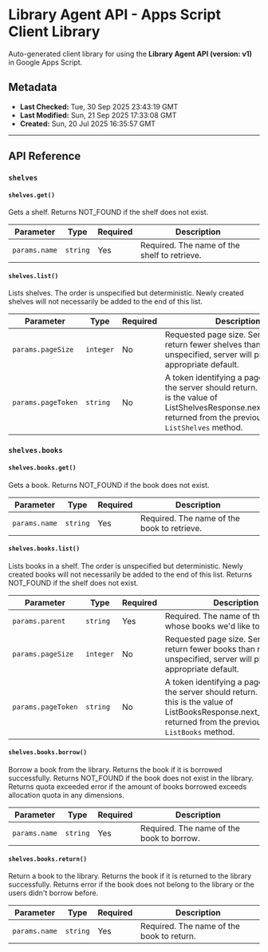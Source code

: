 # Library Agent API - Apps Script Client Library

Auto-generated client library for using the **Library Agent API (version: v1)** in Google Apps Script.

## Metadata

- **Last Checked:** Tue, 30 Sep 2025 23:43:19 GMT
- **Last Modified:** Sun, 21 Sep 2025 17:33:08 GMT
- **Created:** Sun, 20 Jul 2025 16:35:57 GMT



---

## API Reference

### `shelves`

#### `shelves.get()`

Gets a shelf. Returns NOT_FOUND if the shelf does not exist.

| Parameter | Type | Required | Description |
|---|---|---|---|
| `params.name` | `string` | Yes | Required. The name of the shelf to retrieve. |

#### `shelves.list()`

Lists shelves. The order is unspecified but deterministic. Newly created shelves will not necessarily be added to the end of this list.

| Parameter | Type | Required | Description |
|---|---|---|---|
| `params.pageSize` | `integer` | No | Requested page size. Server may return fewer shelves than requested. If unspecified, server will pick an appropriate default. |
| `params.pageToken` | `string` | No | A token identifying a page of results the server should return. Typically, this is the value of ListShelvesResponse.next_page_token returned from the previous call to `ListShelves` method. |

### `shelves.books`

#### `shelves.books.get()`

Gets a book. Returns NOT_FOUND if the book does not exist.

| Parameter | Type | Required | Description |
|---|---|---|---|
| `params.name` | `string` | Yes | Required. The name of the book to retrieve. |

#### `shelves.books.list()`

Lists books in a shelf. The order is unspecified but deterministic. Newly created books will not necessarily be added to the end of this list. Returns NOT_FOUND if the shelf does not exist.

| Parameter | Type | Required | Description |
|---|---|---|---|
| `params.parent` | `string` | Yes | Required. The name of the shelf whose books we'd like to list. |
| `params.pageSize` | `integer` | No | Requested page size. Server may return fewer books than requested. If unspecified, server will pick an appropriate default. |
| `params.pageToken` | `string` | No | A token identifying a page of results the server should return. Typically, this is the value of ListBooksResponse.next_page_token. returned from the previous call to `ListBooks` method. |

#### `shelves.books.borrow()`

Borrow a book from the library. Returns the book if it is borrowed successfully. Returns NOT_FOUND if the book does not exist in the library. Returns quota exceeded error if the amount of books borrowed exceeds allocation quota in any dimensions.

| Parameter | Type | Required | Description |
|---|---|---|---|
| `params.name` | `string` | Yes | Required. The name of the book to borrow. |

#### `shelves.books.return()`

Return a book to the library. Returns the book if it is returned to the library successfully. Returns error if the book does not belong to the library or the users didn't borrow before.

| Parameter | Type | Required | Description |
|---|---|---|---|
| `params.name` | `string` | Yes | Required. The name of the book to return. |